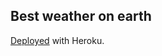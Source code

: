## Best weather on earth

[Deployed](https://best-weather-on-earth-comet.herokuapp.com/) with Heroku.
